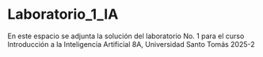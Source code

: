 # Laboratorio_1_IA
En este espacio se adjunta la solución del laboratorio No. 1 para el curso Introducción a la Inteligencia Artificial 8A, Universidad Santo Tomás 2025-2
